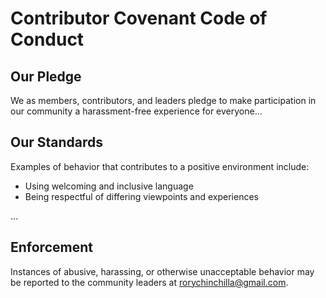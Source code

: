 # Contributor Covenant Code of Conduct

## Our Pledge

We as members, contributors, and leaders pledge to make participation in our community a harassment-free experience for everyone...

## Our Standards

Examples of behavior that contributes to a positive environment include:
- Using welcoming and inclusive language
- Being respectful of differing viewpoints and experiences

...

## Enforcement

Instances of abusive, harassing, or otherwise unacceptable behavior may be reported to the community leaders at rorychinchilla@gmail.com.
